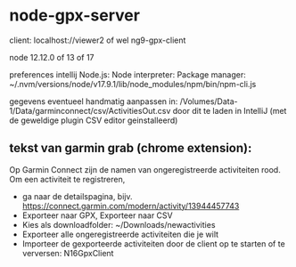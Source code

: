 # node-gpx-server
client: localhost://viewer2 of wel ng9-gpx-client

node 12.12.0 of 13 of 17

preferences intellij Node.js:
Node interpreter: 
Package manager: ~/.nvm/versions/node/v17.9.1/lib/node_modules/npm/bin/npm-cli.js

gegevens eventueel handmatig aanpassen in:  /Volumes/Data-1/Data/garminconnect/csv/ActivitiesOut.csv
door dit te laden in IntelliJ (met de geweldige plugin CSV editor geinstalleerd)

## tekst van garmin grab (chrome extension):

Op Garmin Connect zijn de namen van ongeregistreerde activiteiten rood. Om een activiteit te registreren,
- ga naar de detailspagina, bijv. https://connect.garmin.com/modern/activity/13944457743
- Exporteer naar GPX, Exporteer naar CSV
- Kies als downloadfolder: ~/Downloads/newactivities
- Exporteer alle ongeregistreerde activiteiten die je wilt
- Importeer de gexporteerde activiteiten door de client op te starten of te verversen: N16GpxClient


